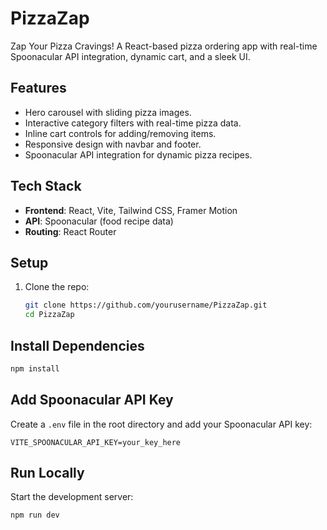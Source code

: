 # PizzaZap
Zap Your Pizza Cravings! A React-based pizza ordering app with real-time Spoonacular API integration, dynamic cart, and a sleek UI.

## Features
- Hero carousel with sliding pizza images.
- Interactive category filters with real-time pizza data.
- Inline cart controls for adding/removing items.
- Responsive design with navbar and footer.
- Spoonacular API integration for dynamic pizza recipes.

## Tech Stack
- **Frontend**: React, Vite, Tailwind CSS, Framer Motion
- **API**: Spoonacular (food recipe data)
- **Routing**: React Router

## Setup
1. Clone the repo:
   ```bash
   git clone https://github.com/yourusername/PizzaZap.git
   cd PizzaZap

## Install Dependencies
```bash
npm install
```

## Add Spoonacular API Key
Create a `.env` file in the root directory and add your Spoonacular API key:
```text
VITE_SPOONACULAR_API_KEY=your_key_here
```

## Run Locally
Start the development server:
```bash
npm run dev
```
